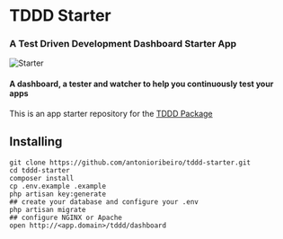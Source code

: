 # TDDD Starter
### A Test Driven Development Dashboard Starter App
 
![Starter](https://raw.githubusercontent.com/antonioribeiro/tddd/master/docs/dashboard.png)

#### A dashboard, a tester and watcher to help you continuously test your apps

This is an app starter repository for the [TDDD Package](https://github.com/antonioribeiro/tddd)

## Installing

```
git clone https://github.com/antonioribeiro/tddd-starter.git
cd tddd-starter
composer install
cp .env.example .example
php artisan key:generate
## create your database and configure your .env
php artisan migrate
## configure NGINX or Apache
open http://<app.domain>/tddd/dashboard
```
